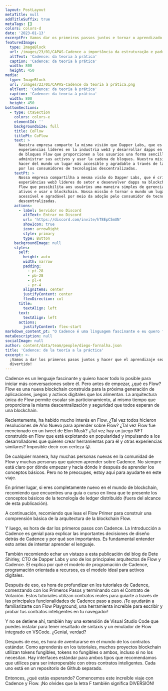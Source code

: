 ```yaml
---
layout: PostLayout
metaTitle: null
addTitleSuffix: true
metaTags: []
colors: colors-d
date: '2023-01-13'
excerptFr: Vamos dar os primeiros passos juntos e tornar o aprendizado divertido
featuredImage:
  type: ImageBlock
  url: /images/23/01/CAPAS-Cadence a importância da estruturação e padronização.png
  altText: 'Cadence: da teoria à prática'
  caption: 'Cadence: da teoria à prática'
  width: 800
  height: 450
media:
  type: ImageBlock
  url: /images/23/01/CAPAS-Cadence da teoria à prática.png
  altText: 'Cadence: da teoria à prática'
  caption: 'Cadence: da teoria à prática'
  width: 800
  height: 450
bottomSections:
  - type: CtaSection
    colors: colors-e
    elementId: ''
    backgroundSize: full
    title: CoFlow
    titlePt: CoFlow
    text: >
      Nuestra empresa comparte la misma visión que Dapper Labs, que es crear
      experiencias líderes en la industria web3 y desarrollar dapps en la cadena
      de bloques Flow que proporcionen a los usuarios una forma sencilla de
      administrar sus activos y usar la cadena de bloques. Nuestra misión es
      hacer del mundo un lugar más accesible y agradable a través de la adopción
      por los consumidores de tecnologías descentralizadas.
    textPt: >
      Nossa empresa compartilha a mesma visão do Dapper Labs, que é criar
      experiências web3 líderes do setor e desenvolver dapps na blockchain da
      Flow que possibilita aos usuários uma maneira simples de gerenciar seus
      ativos e usar o blockchain. Nossa missão é tornar o mundo um lugar mais
      acessível e agradável por meio da adoção pelo consumidor de tecnologias
      descentralizadas.
    actions:
      - label: Servidor no Discord
        altText: Entrar no Discord
        url: 'https://discord.com/invite/hT8EpC5mUN'
        showIcon: true
        icon: arrowRight
        style: primary
        type: Button
    backgroundImage: null
    styles:
      self:
        height: auto
        width: narrow
        padding:
          - pt-28
          - pb-28
          - pl-4
          - pr-4
        alignItems: center
        justifyContent: center
        flexDirection: col
      title:
        textAlign: left
      text:
        textAlign: left
      actions:
        justifyContent: flex-start
markdown_content_pt: "O Cadence é uma linguagem fascinante e eu quero fazer tudo o que puder para iniciar mais conversas sobre ela.\n\nMas antes de começarmos, vamos falar sobre o que é o Flow? O Flow é uma nova blockchain construída para a próxima geração de aplicativos, jogos e ativos digitais que os alimentam. A arquitetura única do Flow permite escalar sem particionamento, ao mesmo tempo em que fornece a mesma descentralização e segurança que todos esperam de uma blockchain.\n\nRecentemente, houve muito interesse no Flow. Talvez todos tenham feito resoluções de Ano Novo para aprender sobre o Flow? Talvez o Flow tenha sido mencionado em um tweet do Elon Musk? Talvez haja um jogo NFT construído no Flow que está explodindo em popularidade e impulsionando desenvolvedores que querem criar ferramentas para ele e outras experiências semelhantes? Impossível dizer com certeza \U0001F61C.\n\nDe qualquer forma, há muitas pessoas novas na comunidade Flow e muitas pessoas que querem aprender sobre o Cadence. Nem sempre é claro por onde começar, e para onde ir depois de aprender os conceitos básicos. Mas não se preocupe, eu estou aqui para te ajudar nessa jornada.\n\nPrimeiro, se você é completamente novo no mundo blockchain, eu recomendo que você encontre um guia ou curso online que te introduza aos conceitos básicos da tecnologia de ledger distribuído (fora do escopo desse post).\n\nEm seguida, eu recomendo que você leia o Flow Primer para construir um entendimento básico da arquitetura do blockchain Flow.\n\nE então, é hora de dar os primeiros passos com Cadence. A Introdução ao Cadence é ótima para explicar as importantes decisões de design por trás do Cadence e por que elas são importantes. É fundamental entender isso antes de tentar aprender a linguagem.\n\nEu também recomendo dar uma olhada neste post de blog do Dete Shirley, CTO da Dapper Labs e um dos principais arquitetos do Flow e Cadence. Ele explica por que o modelo de programação do Cadence, programação orientada a recursos, é o modelo ideal para ativos digitais.\n\nDepois disso, é hora de se aprofundar nos tutoriais do Cadence, começando pelos Primeiros Passos e terminando com o Contrato de Votação. Esses tutoriais usam contratos reais para te guiar pelas principais funcionalidades do Cadence passo a passo. Eles vão te ajudar a se familiarizar com o Flow Playground, uma ferramenta incrível para escrever e testar seus contratos inteligentes no seu navegador!\n\nE não para por aí, existe também uma extensão do Visual Studio Code que você pode instalar para ter destaque de sintaxe e um emulador do Flow integrado no VSCode. Legal, né?\n\nE depois disso, é hora de se aventurar pelo mundo dos contratos padrão. Como você vai aprender nos tutoriais, muitos projetos blockchain usam tokens fungíveis, tokens não-fungíveis ou ambos, mesmo que não precisem de fato. Existem interfaces padrão para ambos os tipos que recomendamos que você use para ser interoperável com outros contratos inteligentes. Cada um está em um repositório Github separado.\n\nEntão, o que está esperando? Vamos começar essa jornada incrível com Cadence e Flow. Não se esqueça, a letra F também significa DIVERSAO!\n\n\n\n"
metaDescription: null
socialImage: null
author: content/data/team/people/diego-fornalha.json
title: 'Cadence: de la teoría a la práctica'
excerpt: >-
  ¡Vamos a dar los primeros pasos juntos y hacer que el aprendizaje sea
  divertido!
---
```




Cadence es un lenguaje fascinante y quiero hacer todo lo posible para iniciar más conversaciones sobre él. Pero antes de empezar, ¿qué es Flow? Flow es una nueva blockchain construida para la próxima generación de aplicaciones, juegos y activos digitales que los alimentan. La arquitectura única de Flow permite escalar sin particionamiento, al mismo tiempo que proporciona la misma descentralización y seguridad que todos esperan de una blockchain.

Recientemente, ha habido mucho interés en Flow. ¿Tal vez todos hicieron resoluciones de Año Nuevo para aprender sobre Flow? ¿Tal vez Flow fue mencionado en un tweet de Elon Musk? ¿Tal vez hay un juego NFT construido en Flow que está explotando en popularidad y impulsando a los desarrolladores que quieren crear herramientas para él y otras experiencias similares? Imposible decir con certeza 😜.

De cualquier manera, hay muchas personas nuevas en la comunidad de Flow y muchas personas que quieren aprender sobre Cadence. No siempre está claro por dónde empezar y hacia dónde ir después de aprender los conceptos básicos. Pero no te preocupes, estoy aquí para ayudarte en este viaje.

En primer lugar, si eres completamente nuevo en el mundo de blockchain, recomiendo que encuentres una guía o curso en línea que te presente los conceptos básicos de la tecnología de ledger distribuido (fuera del alcance de esta publicación).

A continuación, recomiendo que leas el Flow Primer para construir una comprensión básica de la arquitectura de la blockchain Flow.

Y luego, es hora de dar los primeros pasos con Cadence. La Introducción a Cadence es genial para explicar las importantes decisiones de diseño detrás de Cadence y por qué son importantes. Es fundamental entender esto antes de intentar aprender el lenguaje.

También recomiendo echar un vistazo a esta publicación del blog de Dete Shirley, CTO de Dapper Labs y uno de los principales arquitectos de Flow y Cadence. Él explica por qué el modelo de programación de Cadence, programación orientada a recursos, es el modelo ideal para activos digitales.

Después de eso, es hora de profundizar en los tutoriales de Cadence, comenzando con los Primeros Pasos y terminando con el Contrato de Votación. Estos tutoriales utilizan contratos reales para guiarte a través de las principales funcionalidades de Cadence paso a paso. ¡Te ayudarán a familiarizarte con Flow Playground, una herramienta increíble para escribir y probar tus contratos inteligentes en tu navegador!

Y no se detiene ahí, también hay una extensión de Visual Studio Code que puedes instalar para tener resaltado de sintaxis y un emulador de Flow integrado en VSCode. ¿Genial, verdad?

Después de eso, es hora de aventurarse en el mundo de los contratos estándar. Como aprenderás en los tutoriales, muchos proyectos blockchain utilizan tokens fungibles, tokens no fungibles o ambos, incluso si no los necesitan. Hay interfaces estándar para ambos tipos que recomendamos que utilices para ser interoperable con otros contratos inteligentes. Cada uno está en un repositorio de Github separado.

Entonces, ¿qué estás esperando? Comencemos este increíble viaje con Cadence y Flow. ¡No olvides que la letra F también significa DIVERSIÓN!




